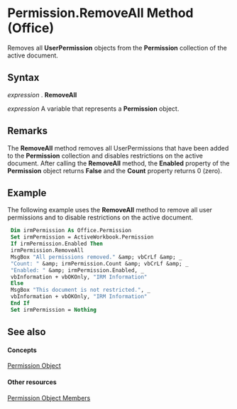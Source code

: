
# Permission.RemoveAll Method (Office)

Removes all  **UserPermission** objects from the **Permission** collection of the active document.


## Syntax

 _expression_ . **RemoveAll**

 _expression_ A variable that represents a **Permission** object.


## Remarks

The  **RemoveAll** method removes all UserPermissions that have been added to the **Permission** collection and disables restrictions on the active document. After calling the **RemoveAll** method, the **Enabled** property of the **Permission** object returns **False** and the **Count** property returns 0 (zero).


## Example

The following example uses the  **RemoveAll** method to remove all user permissions and to disable restrictions on the active document.


```vb
 Dim irmPermission As Office.Permission 
 Set irmPermission = ActiveWorkbook.Permission 
 If irmPermission.Enabled Then 
 irmPermission.RemoveAll 
 MsgBox "All permissions removed." &amp; vbCrLf &amp; _ 
 "Count: " &amp; irmPermission.Count &amp; vbCrLf &amp; _ 
 "Enabled: " &amp; irmPermission.Enabled, _ 
 vbInformation + vbOKOnly, "IRM Information" 
 Else 
 MsgBox "This document is not restricted.", _ 
 vbInformation + vbOKOnly, "IRM Information" 
 End If 
 Set irmPermission = Nothing 

```


## See also


#### Concepts


[Permission Object](4bdf7058-d4ba-0bd4-c5cd-141d67245ced.md)
#### Other resources


[Permission Object Members](75614d24-cd47-ef9b-aba5-112206daa358.md)
